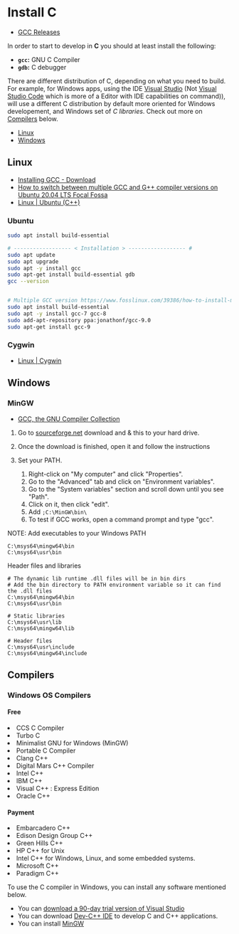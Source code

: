 Install C
==============

- [GCC Releases](https://gcc.gnu.org/releases.html)

In order to start to develop in **C** you should at least install the following:

- **`gcc`:** GNU C Compiler
- **`gdb`:** C debugger

There are different distribution of C, depending on what you need to build. For example, for Windows apps, 
using the IDE [Visual Studio](https://visualstudio.microsoft.com/vs/) (Not [Visual Studio Code](https://code.visualstudio.com/?wt.mc_id=DX_841432) which is more of a Editor with IDE capabilities on command)), will use a different C distribution by default more oriented for Windows developement, and Windows set of *C libraries*.
Check out more on [Compilers](#compilers) below.


- [Linux](#linux)
- [Windows](#windows)


Linux
--------------

- [Installing GCC - Download](https://gcc.gnu.org/install/)
- [How to switch between multiple GCC and G++ compiler versions on Ubuntu 20.04 LTS Focal Fossa](https://linuxconfig.org/how-to-switch-between-multiple-gcc-and-g-compiler-versions-on-ubuntu-20-04-lts-focal-fossa)
- [Linux | Ubuntu (C++)](https://github.com/Koubae/Programming-CookBook/tree/master/Linux/Ubuntu#install-cc-compiler)


### Ubuntu

```bash
sudo apt install build-essential

# ------------------ < Installation > ------------------ #
sudo apt update
sudo apt upgrade
sudo apt -y install gcc 
sudo apt-get install build-essential gdb
gcc --version


# Multiple GCC version https://www.fosslinux.com/39386/how-to-install-multiple-versions-of-gcc-and-g-on-ubuntu-20-04.htm
sudo apt install build-essential
sudo apt -y install gcc-7 gcc-8
sudo add-apt-repository ppa:jonathonf/gcc-9.0
sudo apt-get install gcc-9

```

### Cygwin

- [Linux | Cygwin](https://en.wikibooks.org/wiki/C_Programming/Obtaining_a_compiler)



Windows 
-------

### MinGW

- [GCC, the GNU Compiler Collection](https://gcc.gnu.org/)

1. Go to [sourceforge.net](https://sourceforge.net/projects/mingw/) download and & this to your hard drive.

2. Once the download is finished, open it and follow the instructions

3. Set your PATH. 
    1. Right-click on "My computer" and click "Properties".
    2. Go to the "Advanced" tab and click on "Environment variables". 
    3. Go to the "System variables" section and scroll down until you see "Path". 
    4. Click on it, then click "edit". 
    5. Add ```;C:\MinGW\bin\``` 
    6. To test if GCC works, open a command prompt and type "gcc". 

NOTE: Add executables to your Windows PATH
``` 
C:\msys64\mingw64\bin
C:\msys64\usr\bin
``` 
Header files and libraries

``` 
# The dynamic lib runtime .dll files will be in bin dirs
# Add the bin directory to PATH environment variable so it can find the .dll files
C:\msys64\mingw64\bin
C:\msys64\usr\bin

# Static libraries
C:\msys64\usr\lib
C:\msys64\mingw64\lib

# Header files
C:\msys64\usr\include
C:\msys64\mingw64\include
``` 


Compilers
---------


### Windows OS Compilers

#### Free

<li>CCS C Compiler</li><li>Turbo C</li><li>Minimalist GNU for Windows (MinGW)</li><li>Portable C Compiler</li><li>Clang C++</li><li>Digital Mars C++ Compiler</li><li>Intel C++</li><li>IBM C++</li><li>Visual C++ : Express Edition</li><li>Oracle C++</li>

#### Payment

<li>Embarcadero C++</li><li>Edison Design Group C++</li><li>Green Hills C++</li><li>HP C++ for Unix</li><li>Intel C++&nbsp;for Windows, Linux, and some embedded systems.</li><li>Microsoft C++</li><li>Paradigm C++</li>


<p>To use the C compiler in Windows, you can install any software mentioned below.</p><ul><li>You can <a href="https://www.microsoft.com/express/download/" rel="nofollow noopener">download a 90-day trial version of Visual Studio</a></li><li>You can download <a href="https://www.bloodshed.net/">Dev-C++ IDE</a> to develop C and C++ applications.</li><li>You can install <a href="http://www.mingw.org/" rel="nofollow noopener">MinGW</a>
